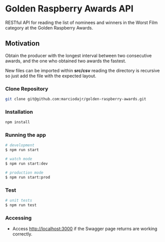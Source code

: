 # Golden Raspberry Awards API

RESTful API for reading the list of nominees and winners
in the Worst Film category at the Golden Raspberry Awards.

## Motivation

Obtain the producer with the longest interval between two consecutive awards, and the one who obtained two awards the fastest.

New files can be imported within **src/csv** reading the directory is recursive so just add the file with the expected layout.

### Clone Repository

```bash
git clone git@github.com:marciodajr/golden-raspberry-awards.git
```

### Installation

```bash
npm install
```

### Running the app

```bash
# development
$ npm run start

# watch mode
$ npm run start:dev

# production mode
$ npm run start:prod
```

### Test

```bash
# unit tests
$ npm run test
```

### Accessing

- Access [http://localhost:3000](http://localhost:3000) if the Swagger page returns are working correctly.
